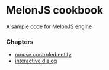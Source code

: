 # MelonJS cookbook
A sample code for MelonJS engine

### Chapters
- [mouse controled entity](#)
- [interactive dialog](#)




